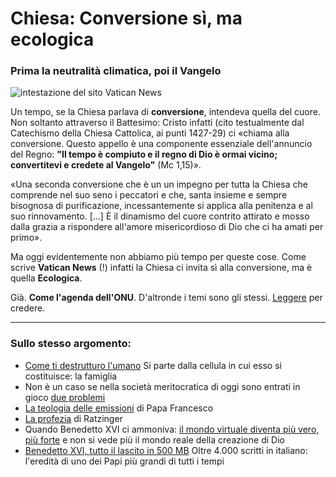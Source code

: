 # Chiesa: Conversione sì, ma ecologica

### Prima la neutralità climatica, poi il Vangelo

![intestazione del sito Vatican News](chiesa-conversione-ecologica.jpeg)

Un tempo, se la Chiesa parlava di **conversione**, intendeva quella del cuore. Non soltanto attraverso il Battesimo: Cristo infatti (cito testualmente dal Catechismo della Chiesa Cattolica, ai punti 1427-29) ci «chiama alla conversione. Questo appello è una componente essenziale dell'annuncio del Regno: **"Il tempo è compiuto e il regno di Dio è ormai vicino; convertitevi e credete al Vangelo"** (Mc 1,15)».

«Una seconda conversione che è un un impegno per tutta la Chiesa che comprende nel suo seno i peccatori e che, santa insieme e sempre bisognosa di purificazione, incessantemente si applica alla penitenza e al suo rinnovamento. [...] È il dinamismo del cuore contrito attirato e mosso dalla grazia a rispondere all'amore misericordioso di Dio che ci ha amati per primo».

Ma oggi evidentemente non abbiamo più tempo per queste cose. Come scrive **Vatican News** (!) infatti la Chiesa ci invita sì alla conversione, ma è quella **Ecologica**.

Già. **Come l'agenda dell'ONU**. D'altronde i temi sono gli stessi. [Leggere](https://www.vaticannews.va/it/vaticano/news/2023-11/vaticano-programma-mobilita-conversione-ecologica-governatorato.html) per credere.

---
### Sullo stesso argomento:
- [Come ti destrutturo l'umano](/articles/2024-02-17-famiglia-una-ideologia.html) Si parte dalla cellula in cui esso si costituisce: la famiglia
- Non è un caso se nella società meritocratica di oggi sono entrati in gioco [due problemi](/articles/2024-02-14-siate-efficienti.html)
- [La teologia delle emissioni](/articles/2023-10-20-teologia-delle-emissioni.html) di Papa Francesco
- [La profezia](/articles/2024-02-01-profezia-ratzinger.html) di Ratzinger
- Quando Benedetto XVI ci ammoniva: [il mondo virtuale diventa più vero, più forte](/articles/2023-08-01-non-conformatevi-al-mondo.html) e non si vede più il mondo reale della creazione di Dio
- [Benedetto XVI, tutto il lascito in 500 MB](/articles/2023-01-20-benedetto-xvi.html) Oltre 4.000 scritti in italiano: l'eredità di uno dei Papi più grandi di tutti i tempi